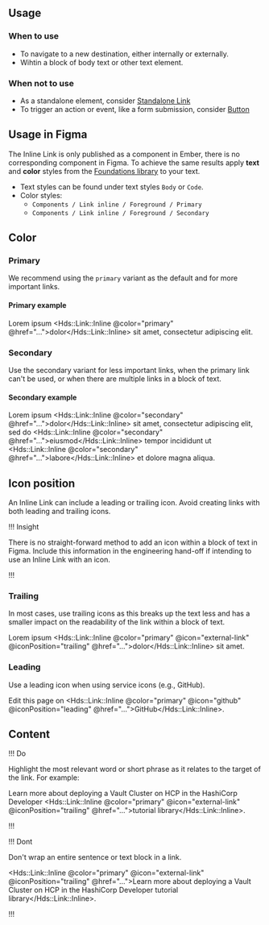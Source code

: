 ## Usage

### When to use

- To navigate to a new destination, either internally or externally.
- Wihtin a block of body text or other text element.

### When not to use

- As a standalone element, consider [Standalone Link](/components/link/standalone)
- To trigger an action or event, like a form submission, consider [Button](/components/button)

## Usage in Figma

The Inline Link is only published as a component in Ember, there is no corresponding component in Figma. To achieve the same results apply **text** and **color** styles from the [Foundations library](https://www.figma.com/file/oQsMzMMnynfPWpMEt91OpH/HDS-Product---Foundations?type=design&node-id=2130%3A2&t=6XBReWOxMRTiW1Iv-1) to your text.

- Text styles can be found under text styles `Body` or `Code`.
- Color styles:
    - `Components / Link inline / Foreground / Primary`
    - `Components / Link inline / Foreground / Secondary`

## Color

### Primary

We recommend using the `primary` variant as the default and for more important links.

#### Primary example

<span class="hds-typography-body-300">Lorem ipsum <Hds::Link::Inline @color="primary" @href="...">dolor</Hds::Link::Inline> sit amet, consectetur adipiscing elit.</span>

### Secondary

Use the secondary variant for less important links, when the primary link can't be used, or when there are multiple links in a block of text.

#### Secondary example

<span class="hds-typography-body-300">Lorem ipsum <Hds::Link::Inline @color="secondary" @href="...">dolor</Hds::Link::Inline> sit amet, consectetur adipiscing elit, sed do <Hds::Link::Inline @color="secondary" @href="...">eiusmod</Hds::Link::Inline> tempor incididunt ut <Hds::Link::Inline @color="secondary" @href="...">labore</Hds::Link::Inline> et dolore magna aliqua.</span>

## Icon position

An Inline Link can include a leading or trailing icon. Avoid creating links with both leading and trailing icons.

!!! Insight

There is no straight-forward method to add an icon within a block of text in Figma. Include this information in the engineering hand-off if intending to use an Inline Link with an icon.

!!!

### Trailing

In most cases, use trailing icons as this breaks up the text less and has a smaller impact on the readability of the link within a block of text.

<span class="hds-typography-body-300">Lorem ipsum <Hds::Link::Inline @color="primary" @icon="external-link" @iconPosition="trailing" @href="...">dolor</Hds::Link::Inline> sit amet.</span>

### Leading

Use a leading icon when using service icons (e.g., GitHub).

<span class="hds-typography-body-300">Edit this page on <Hds::Link::Inline @color="primary" @icon="github" @iconPosition="leading" @href="...">GitHub</Hds::Link::Inline>.</span>

## Content

!!! Do

Highlight the most relevant word or short phrase as it relates to the target of the link. For example:

<span class="hds-typography-body-300">Learn more about deploying a Vault Cluster on HCP in the HashiCorp Developer <Hds::Link::Inline @color="primary" @icon="external-link" @iconPosition="trailing" @href="...">tutorial library</Hds::Link::Inline>.</span>

!!!

!!! Dont

Don't wrap an entire sentence or text block in a link.

<span class="hds-typography-body-300"><Hds::Link::Inline @color="primary" @icon="external-link" @iconPosition="trailing" @href="...">Learn more about deploying a Vault Cluster on HCP in the HashiCorp Developer tutorial library</Hds::Link::Inline>.</span>

!!!
